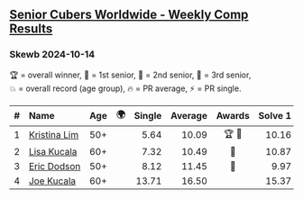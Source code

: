 <style>table {white-space: nowrap;}</style>
<link rel="stylesheet" type="text/css" href="/scw-comp/css/flags.css" />

## [Senior Cubers Worldwide - Weekly Comp Results](/scw-comp/results/)
### Skewb 2024-10-14

<span style="white-space: nowrap;">🏆 = overall winner</span>, <span style="white-space: nowrap;">🥇 = 1st senior</span>, <span style="white-space: nowrap;">🥈 = 2nd senior</span>, <span style="white-space: nowrap;">🥉 = 3rd senior</span>, <span style="white-space: nowrap;">💥 = overall record (age group)</span>, <span style="white-space: nowrap;">🔥 = PR average</span>, <span style="white-space: nowrap;">⚡ = PR single</span>.

| # | Name | Age | 🌍 | Single | Average | Awards | Solve 1 | Solve 2 | Solve 3 | Solve 4 | Solve 5 | Video |
| :--: | :-- | :--: | :--: | --: | --: | :--: | --: | --: | --: | --: | --: | :-- |
| 1 | [Kristina Lim](../../persons/kristina_lim/skewb.md) | 50+ | <i class="flag flag-US" /> | 5.64 | 10.09 | 🏆 🥇 | 10.16 | 9.53 | 12.69 | 10.59 | 5.64 | [Desktop](https://www.facebook.com/1045330593/videos/434807556391085) / [Mobile](https://m.facebook.com/1045330593/videos/434807556391085) |
| 2 | [Lisa Kucala](../../persons/lisa_kucala/skewb.md) | 60+ | <i class="flag flag-US" /> | 7.32 | 10.49 | 🥈 | 10.87 | 13.45 | 7.32 | 7.68 | 12.93 | [Desktop](https://www.facebook.com/events/574257274950611/permalink/584517100591295) / [Mobile](https://m.facebook.com/events/574257274950611?view=permalink&id=584517100591295) |
| 3 | [Eric Dodson](../../persons/eric_dodson/skewb.md) | 50+ | <i class="flag flag-US" /> | 8.12 | 11.45 | 🥉 | 9.97 | 10.07 | 14.32 | 17.54 | 8.12 | [Desktop](https://www.facebook.com/events/574257274950611/permalink/575522581490747) / [Mobile](https://m.facebook.com/events/574257274950611?view=permalink&id=575522581490747) |
| 4 | [Joe Kucala](../../persons/joe_kucala/skewb.md) | 60+ | <i class="flag flag-US" /> | 13.71 | 16.50 |  | 15.37 | 13.71 | 16.06 | DNF | 18.08 | [Desktop](https://www.facebook.com/events/574257274950611/permalink/581703170872688) / [Mobile](https://m.facebook.com/events/574257274950611?view=permalink&id=581703170872688) |

<!-- Global site tag (gtag.js) - Google Analytics -->
<script async src="https://www.googletagmanager.com/gtag/js?id=UA-86348435-3"></script>
<script>window.dataLayer = window.dataLayer || []; function gtag() {dataLayer.push(arguments);} gtag('js', new Date()); gtag('config', 'UA-86348435-3');</script>
